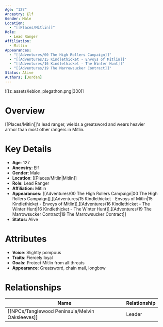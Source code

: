 ```yaml
---
Age: "127"
Ancestry: Elf
Gender: Male
Location:
  - "[[Places/Mitlin]]"
Role:
  - Lead Ranger
Affiliation:
  - Mitlin
Appearances:
  - "[[Adventures/00 The High Rollers Campaign]]"
  - "[[Adventures/15 Kindlethicket - Envoys of Mitlin]]"
  - "[[Adventures/16 Kindlethicket - The Winter Hunt]]"
  - "[[Adventures/19 The Marrowsucker Contract]]"
Status: Alive
Authors: [Jordan]
---
```

![[z_assets/lebion_plegathon.png|300]]

# Overview
[[Places/Mitlin]]'s lead ranger, wields a greatsword and wears heavier armor than most other rangers in Mitlin.

# Key Details
- **Age**: 127
- **Ancestry**: Elf
- **Gender**: Male
- **Location**: [[Places/Mitlin\|Mitlin]]
- **Role**: Lead Ranger
- **Affiliation:** Mitlin
- **Appearances:** [[Adventures/00 The High Rollers Campaign\|00 The High Rollers Campaign]],[[Adventures/15 Kindlethicket - Envoys of Mitlin\|15 Kindlethicket - Envoys of Mitlin]],[[Adventures/16 Kindlethicket - The Winter Hunt\|16 Kindlethicket - The Winter Hunt]],[[Adventures/19 The Marrowsucker Contract\|19 The Marrowsucker Contract]]
- **Status:** Alive

# Attributes
- **Voice**: Slightly pompous
- **Traits**: Fiercely loyal
- **Goals:** Protect Mitlin from all threats
- **Appearance**: Greatsword, chain mail, longbow

# Relationships

| Name                  | Relationship |
| --------------------- | ------------ |
| [[NPCs/Tanglewood Peninsula/Melvin Oaksleeves]] | Leader       |
